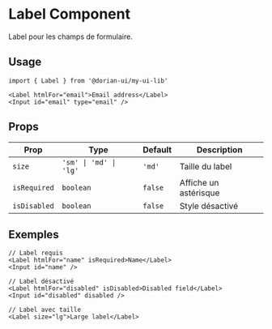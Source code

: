 # Label Component

Label pour les champs de formulaire.

## Usage

```tsx
import { Label } from '@dorian-ui/my-ui-lib'

<Label htmlFor="email">Email address</Label>
<Input id="email" type="email" />
```

## Props

| Prop | Type | Default | Description |
|------|------|---------|-------------|
| `size` | `'sm' \| 'md' \| 'lg'` | `'md'` | Taille du label |
| `isRequired` | `boolean` | `false` | Affiche un astérisque |
| `isDisabled` | `boolean` | `false` | Style désactivé |

## Exemples

```tsx
// Label requis
<Label htmlFor="name" isRequired>Name</Label>
<Input id="name" />

// Label désactivé
<Label htmlFor="disabled" isDisabled>Disabled field</Label>
<Input id="disabled" disabled />

// Label avec taille
<Label size="lg">Large label</Label>
```
